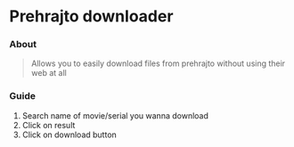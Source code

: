 # Prehrajto downloader
### About
> Allows you to easily download files from prehrajto without using their web at all

### Guide
1. Search name of movie/serial you wanna download
2. Click on result
3. Click on download button
